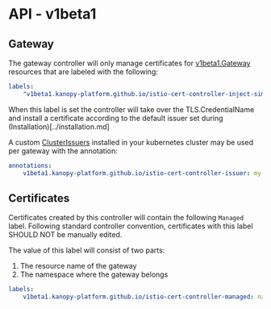 # API - v1beta1

## Gateway

The gateway controller will only manage certificates for [v1beta1.Gateway](https://pkg.go.dev/istio.io/api/networking/v1beta1#Gateway) resources that are labeled with the following:

```yaml
labels:
    "v1beta1.kanopy-platform.github.io/istio-cert-controller-inject-simple-credential-name": "true"
```

When this label is set the controller will take over the TLS.CredentialName and install a certificate according to the default issuer set during (Installation)[../installation.md]

A custom [ClusterIssuers](https://pkg.go.dev/github.com/jetstack/cert-manager/pkg/apis/certmanager/v1#ClusterIssuer) installed in your kubernetes cluster may be used per gateway with the annotation:

```yaml
annotations:
    v1beta1.kanopy-platform.github.io/istio-cert-controller-issuer: my-cluster-issuer
```

## Certificates

Certificates created by this controller will contain the following `Managed` label.  Following standard controller convention, certificates with this label SHOULD NOT be manually edited.

The value of this label will consist of two parts:
 1. The resource name of the gateway
 1. The namespace where the gateway belongs

```yaml
labels:
    v1beta1.kanopy-platform.github.io/istio-cert-controller-managed: name-of-gateway.namespace
```
